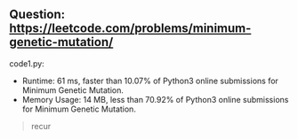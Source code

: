 ## Question: https://leetcode.com/problems/minimum-genetic-mutation/

code1.py:
* Runtime: 61 ms, faster than 10.07% of Python3 online submissions for Minimum Genetic Mutation.
* Memory Usage: 14 MB, less than 70.92% of Python3 online submissions for Minimum Genetic Mutation.
> recur